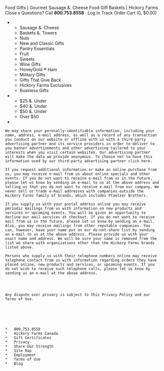 Food Gifts | Gourmet Sausage &. Cheese Food Gift Baskets | Hickory Farms Close x Questions? Call **800.753.8558**   Log In Track Order Cart (0, $0.00)

*   *   Sausage &. Cheese
    *   Baskets &. Towers
    *   Nuts
    *   New and Classic Gifts
    *   Pantry Essentials
    *   Fruit
    *   Sweets
    *   Wine Gifts
    *   HoneyGold ® Ham
    *   Military Gifts
    *   Gifts That Give Back
    *   Hickory Farms Exclusives
    *   Business Gifts
*   *   $25 &. Under
    *   $40 &. Under
    *   $50 &. Under
    *   Over $50

*     
      
    
    We may share your peronally-identifiable information, including your name, address, e-mail address, as well as a record of any transaction you conduct on our website or offline with us with a third-party advertising partner and its service providers in order to deliver to you banner advertisements and other advertising tailored to your interests when you visit certain websites. Our advertising partner will make the data we provide anonymous. To choose not to have this information used by our third-party advertising partner click here.  
      
    If you request additional information or make an online purchase from us, you may receive e-mail from us about online specials and other events. If you do not want to receive e-mail from us in the future, please let us know by sending an e-mail to us at the above address and telling us that you do not want to receive e-mail from our company. We never sell or trade e-mail addresses with companies outside the Hickory Farms family of brands, which includes Pfaelzer Brothers.  
      
    If you supply us with your postal address online you may receive periodic mailings from us with information on new products and services or upcoming events. You will be given an opportunity to decline our mail services at checkout. If you do not want to receive mail from us in the future, please let us know by sending an e-mail. Also, you may receive mailings from other reputable companies. You can, however, have your name put on our do-not-share list by sending an e-mail to us at the above address. Please provide us with your exact name and address. We will be sure your name is removed from the list we share with organizations other than the Hickory Farms brands listed above.  
      
    Persons who supply us with their telephone numbers online may receive telephone contact from us with information regarding orders they have placed online, new products and services, or upcoming events. If you do not wish to receive such telephone calls, please let us know by sending us an e-mail at the above address.
    
      
      
    
    Any dispute over privacy is subject to this Privacy Policy and our Terms of Use.
    
      
      
      
      
      
    *   800.753.8558
    *   Hickory Farms Canada
    *   Gift Certificates
    *   Privacy
    *   Share Our Strength
    *   Site Map
    *   Employment
    *   Terms of Use
    *   Blog